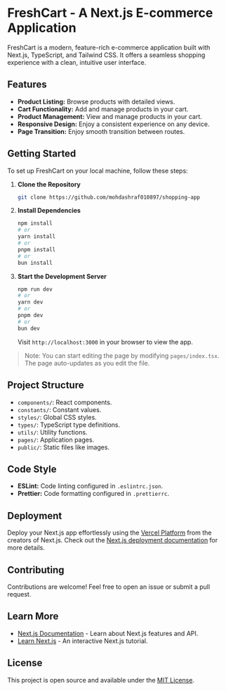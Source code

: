 # FreshCart - A Next.js E-commerce Application

FreshCart is a modern, feature-rich e-commerce application built with Next.js, TypeScript, and Tailwind CSS. It offers a seamless shopping experience with a clean, intuitive user interface.

## Features

- **Product Listing:** Browse products with detailed views.
- **Cart Functionality:** Add and manage products in your cart.
- **Product Management:** View and manage products in your cart.
- **Responsive Design:** Enjoy a consistent experience on any device.
- **Page Transition:** Enjoy smooth transition between routes.

## Getting Started

To set up FreshCart on your local machine, follow these steps:

1. **Clone the Repository**
   ```bash
   git clone https://github.com/mohdashraf010897/shopping-app
   ```
2. **Install Dependencies**
   ```bash
   npm install
   # or
   yarn install
   # or
   pnpm install
   # or
   bun install
   ```
3. **Start the Development Server**
   ```bash
   npm run dev
   # or
   yarn dev
   # or
   pnpm dev
   # or
   bun dev
   ```
   Visit `http://localhost:3000` in your browser to view the app.

> Note: You can start editing the page by modifying `pages/index.tsx`. The page auto-updates as you edit the file.

## Project Structure

- `components/`: React components.
- `constants/`: Constant values.
- `styles/`: Global CSS styles.
- `types/`: TypeScript type definitions.
- `utils/`: Utility functions.
- `pages/`: Application pages.
- `public/`: Static files like images.

## Code Style

- **ESLint:** Code linting configured in `.eslintrc.json`.
- **Prettier:** Code formatting configured in `.prettierrc`.

## Deployment

Deploy your Next.js app effortlessly using the [Vercel Platform](https://vercel.com/) from the creators of Next.js. Check out the [Next.js deployment documentation](https://nextjs.org/docs/deployment) for more details.

## Contributing

Contributions are welcome! Feel free to open an issue or submit a pull request.

## Learn More

- [Next.js Documentation](https://nextjs.org/docs) - Learn about Next.js features and API.
- [Learn Next.js](https://nextjs.org/learn) - An interactive Next.js tutorial.

## License

This project is open source and available under the [MIT License](LICENSE).

